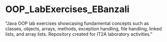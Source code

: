 # OOP_LabExercises_EBanzali
"Java OOP lab exercises showcasing fundamental concepts such as classes, objects, arrays, methods, exception handling, file handling, linked lists, and array lists. Repository created for IT2A laboratory activities."
